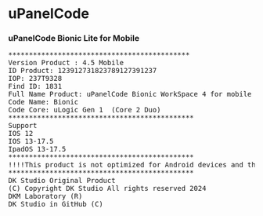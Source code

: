    <h1>uPanelCode </h1>
  <h3>uPanelCode Bionic Lite for Mobile </h3>
<pre>
********************************************
Version Product : 4.5 Mobile
ID Product: 123912731823789127391237
IOP: 237T9328
Find ID: 1831
Full Name Product: uPanelCode Bionic WorkSpace 4 for mobile apple device 
Code Name: Bionic 
Code Core: uLogic Gen 1  (Core 2 Duo)
*********************************************
Support
IOS 12
IOS 13-17.5
IpadOS 13-17.5
*********************************************
!!!!This product is not optimized for Android devices and therefore we strongly do not recommend use on devices running Android!!!!
*********************************************
DK Studio Original Product
(C) Copyright DK Studio All rights reserved 2024
DKM Laboratory (R)
DK Studio in GitHub (C)
</pre>
